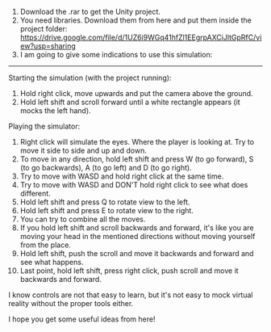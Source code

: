 1. Download the .rar to get the Unity project.
2. You need libraries. Download them from here and put them inside the project folder: https://drive.google.com/file/d/1UZ6i9WGq41hfZl1EEgrpAXCiJltGpRfC/view?usp=sharing
3. I am going to give some indications to use this simulation:
------------------------------------------------------------------------------------------------------------------------------------------------------------------
Starting the simulation (with the project running):
1. Hold right click, move upwards and put the camera above the ground.
2. Hold left shift and scroll forward until a white rectangle appears (it mocks the left hand).

Playing the simulator:
1. Right click will simulate the eyes. Where the player is looking at. Try to move it side to side and up and down.
2. To move in any direction, hold left shift and press W (to go forward), S (to go backwards), A (to go left) and D (to go right).
3. Try to move with WASD and hold right click at the same time.
4. Try to move with WASD and DON'T hold right click to see what does different.
5. Hold left shift and press Q to rotate view to the left.
6. Hold left shift and press E to rotate view to the right.
7. You can try to combine all the moves.
8. If you hold left shift and scroll backwards and forward, it's like you are moving your head in the mentioned directions without
moving yourself from the place.
9. Hold left shift, push the scroll and move it backwards and forward and see what happens.
10. Last point, hold left shift, press right click, push scroll and move it backwards and forward.

I know controls are not that easy to learn, but it's not easy to mock virtual reality without the proper tools either.

I hope you get some useful ideas from here!
